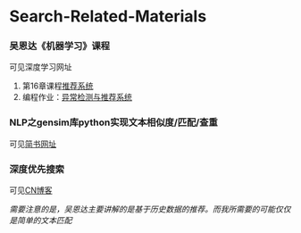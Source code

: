 # Search-Related-Materials

### 吴恩达《机器学习》课程
可见深度学习网址
1. 第16章课程[推荐系统](https://study.163.com/course/courseMain.htm?courseId=1210076550&_trace_c_p_k2_=b6bc627696084d5580979292387edc7c)
2. 编程作业：[异常检测与推荐系统](https://ai.deepshare.net/detail/p_5df99dfe8c83a_qMnAGRok/6)

### NLP之gensim库python实现文本相似度/匹配/查重
可见[简书网址](https://www.jianshu.com/p/44b43d65d568)

### 深度优先搜索
可见[CN博客](https://www.cnblogs.com/Jimmy1988/p/8184192.html)


*需要注意的是，吴恩达主要讲解的是基于历史数据的推荐。而我所需要的可能仅仅是简单的文本匹配*

